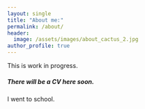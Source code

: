 ```yaml
---
layout: single
title: "About me:"
permalink: /about/
header:
  image: /assets/images/about_cactus_2.jpg
author_profile: true
---
```


This is work in progress.



##### There will be a CV here soon.
I went to school.